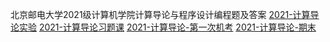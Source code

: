 北京邮电大学2021级计算机学院计算导论与程序设计编程题及答案
[2021-计算导论实验](https://github.com/ProgrameThinking/Bupt_2021_scs_exp_and_text/tree/main/2021-%E8%AE%A1%E7%AE%97%E5%AF%BC%E8%AE%BA%E5%AE%9E%E9%AA%8C)
[2021-计算导论习题课](https://github.com/ProgrameThinking/Bupt_2021_scs_exp_and_text/tree/main/2021-%E8%AE%A1%E7%AE%97%E5%AF%BC%E8%AE%BA%E4%B9%A0%E9%A2%98%E8%AF%BE)
[2021-计算导论-第一次机考](https://github.com/ProgrameThinking/Bupt_2021_scs_exp_and_text/tree/main/2021-%E8%AE%A1%E7%AE%97%E5%AF%BC%E8%AE%BA-%E7%AC%AC%E4%B8%80%E6%AC%A1%E6%9C%BA%E8%80%83)
[2021-计算导论-期末](https://github.com/ProgrameThinking/Bupt_2021_scs_exp_and_text/tree/main/2021-%E8%AE%A1%E7%AE%97%E5%AF%BC%E8%AE%BA-%E6%9C%9F%E6%9C%AB)